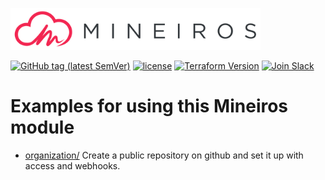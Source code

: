 [<img src="https://raw.githubusercontent.com/mineiros-io/brand/3bffd30e8bdbbde32c143e2650b2faa55f1df3ea/mineiros-primary-logo.svg" width="400"/>][homepage]

[![GitHub tag (latest SemVer)][badge-semver]][releases-github]
[![license][badge-license]][apache20]
[![Terraform Version][badge-terraform]][releases-terraform]
[![Join Slack][badge-slack]][slack]

# Examples for using this Mineiros module

- [organization/] Create a public repository on github and set it up with access and webhooks.

<!-- References -->
[organization/]: https://github.com/mineiros-io/terraform-github-organization/blob/master/examples/organization

[homepage]: https://mineiros.io/?ref=terraform-github-organization

[badge-license]: https://img.shields.io/badge/license-Apache%202.0-brightgreen.svg
[badge-terraform]: https://img.shields.io/badge/terraform-0.13%20and%200.12.20+-623CE4.svg?logo=terraform
[badge-slack]: https://img.shields.io/badge/slack-@mineiros--community-f32752.svg?logo=slack
[badge-semver]: https://img.shields.io/github/v/tag/mineiros-io/terraform-github-organization.svg?label=latest&sort=semver

[releases-github]: https://github.com/mineiros-io/terraform-github-organization/releases
[releases-terraform]: https://github.com/hashicorp/terraform/releases
[apache20]: https://opensource.org/licenses/Apache-2.0
[slack]: https://join.slack.com/t/mineiros-community/shared_invite/zt-ehidestg-aLGoIENLVs6tvwJ11w9WGg
